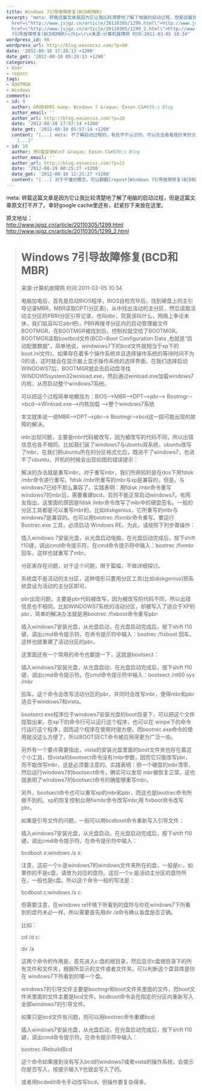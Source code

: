 ```yaml
---
title: Windows 7引导故障修复(BCD和MBR)
excerpt: "meta: 转载这篇文章是因为它让我比较清楚地了解了电脑的启动过程，但是这篇文章原文打不开了。幸好google cache里还有，赶紧抄下来放在这里。\r\n\r\n原文地址：\r\n<a
  href=\"http://www.jsjgz.cn/article/20110305/1299.html\">http://www.jsjgz.cn/article/20110305/1299.html</a>\r\n<a
  href=\"http://www.jsjgz.cn/article/20110305/1299_2.html\">http://www.jsjgz.cn/article/20110305/1299_2.html\r\n</a>\r\n<blockquote>\r\n<h1>Windows
  7引导故障修复(BCD和MBR)</h1>\r\n来源:计算机故障网 时间:2011-03-05 10:34"
wordpress_id: 90
wordpress_url: http://blog.easoncxz.com/?p=90
date: '2012-08-18 17:28:13 +1200'
date_gmt: '2012-08-18 05:28:13 +1200'
categories:
- User
- repost
tags:
- BOOTMGR
- Windows
comments:
- id: 9
  author: GRUB4DOS &amp; Windows 7 &raquo; Eason.C&#039;s Blog
  author_email: ''
  author_url: http://blog.easoncxz.com/?p=20
  date: '2012-08-18 17:57:14 +1200'
  date_gmt: '2012-08-18 05:57:14 +1200'
  content: "[...] meta: 不了解启动过程的，有些字不认识的，可以先去看看我抄来的文章：Windows 7引导故障修复(BCD和MBR)。其实我懂得只是一点；不过对于懂得少的读者而言也许正是好事。
    [...]"
- id: 10
  author: 用U盘安装Win7 &raquo; Eason.C&#039;s Blog
  author_email: ''
  author_url: http://blog.easoncxz.com/?p=22
  date: '2012-08-19 00:25:27 +1200'
  date_gmt: '2012-08-18 12:25:27 +1200'
  content: "[...] 对于不懂的概念，可以翻翻[repost]Windows 7引导故障修复(BCD和MBR)。别忘了不懂还可以Google。 [...]"
---
```

<p>meta: 转载这篇文章是因为它让我比较清楚地了解了电脑的启动过程，但是这篇文章原文打不开了。幸好google cache里还有，赶紧抄下来放在这里。</p>
<p>原文地址：<br />
<a href="http://www.jsjgz.cn/article/20110305/1299.html">http://www.jsjgz.cn/article/20110305/1299.html</a><br />
<a href="http://www.jsjgz.cn/article/20110305/1299_2.html">http://www.jsjgz.cn/article/20110305/1299_2.html<br />
</a></p>
<blockquote>
<h1>Windows 7引导故障修复(BCD和MBR)</h1>
<p>来源:计算机故障网 时间:2011-03-05 10:34<a id="more"></a><a id="more-90"></a></p>
<p>电脑加电后，首先是启动BIOS程序，BIOS自检完毕后，找到硬盘上的主引导记录MBR，MBR读取DPT(分区表)，从中找出活动的主分区，然后读取活动主分区的PBR(分区引导记录，也叫dbr，究竟该叫什么，网络上争论未休，我们姑且叫它pbr吧)，PBR再搜寻分区内的启动管理器文件 BOOTMGR，在BOOTMGR被找到后，控制权就交给了BOOTMGR。BOOTMGR读取bootbcd文件(BCD=Boot Configuration Data ,也就是“启动配置数据”，简单地说，windwows7下的bcd文件就相当于xp下的boot.ini文件)，如果存在着多个操作系统并且选择操作系统的等待时间不为0的话，这时就会在显示器上显示操作系统的选择界面。在我们选择启动WINDOWS7后，BOOTMGR就会去启动盘寻找 WINDOWSsystem32winload.exe，然后通过winload.exe加载windows7内核，从而启动整个windows7系统。</p>
<p>可以把这个过程简单地概括为：BIOS--&gt;MBR--&gt;DPT--&gt;pbr--&gt; Bootmgr--&gt;bcd--&gt;Winload.exe--&gt;内核加载 --&gt;整个windows7系统</p>
<p>本文就来说一说MBR--&gt;DPT--&gt;pbr--&gt; Bootmgr--&gt;bcd这一段可能出现的故障的解决。</p>
<p>mbr出现问题，主要是mbr代码被改写，因为被改写的代码不同，所以出错信息也各不相同。比如我们装了windows7与ubuntu双系统，ubuntu改写了mbr，在我们把ubuntu所在的分区格式化后，既进不了windows7，也进不了ubuntu，开机的时候会出现如图的错误提示：</p>
<p>解决的办法就是重写mbr。对于重写mbr，我们所熟知的是在dos下用fdisk /mbr命令进行重写。fdisk /mbr所重写的mbr与xp是兼容的，但是，与windows7已经不那么兼容了。实践表明：用fdisk /mbr命令重写windows7的mbr后，需要重建bcd，否则不能正常启动windows7。有网友指出，这里面的原因是fdisk /mbr命令改写了mbr中的硬盘签名。一般的分区工具都是可以重写mbr的，比如diskgenius，它所重写的mbr与windows7是兼容的。也可以用bootrec /fixmbr命令重写。要运行 Bootrec.exe 工具，必须启动 Windows RE。为此，请按照下列步骤操作：</p>
<p>插入windows 7安装光盘，从光盘启动电脑，在光盘启动完成后，按下shift f10键，调出cmd命令提示符。在cmd命令提示符中输入：bootrec /fixmbr 回车。这样也就重写了mbr。</p>
<p>分区表存在问题，对于这个问题，限于篇幅，不做详细探讨。</p>
<p>系统盘不是活动的主分区，这种情形只要用分区工具(比如diskgenius)把系统盘设为活动的主分区即可。</p>
<p>pbr出现问题，主要是pbr代码被改写，因为被改写的代码不同，所以出错信息也不相同。比如WINDOWS7系统的活动分区，却被写入了适合于XP的pbr，简单的解决办法就是用bootrec /fixboot命令重写pbr:</p>
<p>插入windows7安装光盘，从光盘启动，在光盘启动完成后，按下shift f10键，调出cmd命令提示符。在命令提示符中输入：bootrec /fixboot 回车。这样也就重建了活动分区的pbr。</p>
<p>这里面还有一个常用的命令也要提一下，这就是bootsect：</p>
<p>插入windows7安装光盘，从光盘启动，在光盘启动完成后，按下shift f10键，调出cmd命令提示符。在cmd命令提示符中输入：bootsect /nt60 sys /mbr</p>
<p>回车。这个命令会改写活动分区的pbr，并同时会改写mbr，使得mbr和pbr适合于windows7和vista。</p>
<p>bootsect.exe程序位于windows7安装光盘的boot目录下，可以把这个文件提取出来，在xp下的命令行可以运行这个程序，也可以在 winpe下的命令行运行这个程序，因而这个程序在使用时很方便。而bootrec.exe命令的使用就没这么方便了。所以BOOTSECT命令被应用得更为广泛一些。</p>
<p>另外有一个要点需要指出，vista的安装光盘里面的boot文件夹也存在着这个小工具，但vista的bootsect命令没有/mbr参数，因而它只能改写pbr，而不能改写mbr，这是必须要注意的。实践表明：把一个硬盘的mbr清零，然后运行windows7的bootsect命令，确实可以发现 mbr被恢复正常。这也就表明了windows7的bootsect命令的确能够重写mbr。</p>
<p>另外，bootsect命令也可以重写xp的mbr和pbr，而这也是bootrec命令所做不到的。xp的恢复控制台用fixmbr命令改写mbr,用 fixboot命令改写pbr。</p>
<p>如果是引导文件的问题，一般可以用bcdboot命令重新写入引导文件：</p>
<p>插入windows7安装光盘，从光盘启动，在光盘启动完成后，按下shift f10键，调出cmd命令提示符。在命令提示符中输入：</p>
<p>bcdboot x:windows /s x:</p>
<p>注意，这前一个x:是windows7的windows文件夹所在的盘，一般是c:，如果你的不是c盘，请改为对应的盘符。这后一个x:是活动主分区的盘符所在，一般也是c盘。所以这个命令一般的写法是：</p>
<p>bcdboot c:windows /s c:</p>
<p>但需要注意，在windows re环境下所看到的盘符与你在windows7下所看到的盘符未必一样。所以需要首先用dir /a命令确认各盘是否正确。</p>
<p>比如：</p>
<p>cd /d c:</p>
<p>dir /a</p>
<p>这两个命令的作用是，首先进入c:盘的根目录，然后显示c盘根目录下的所有文件和文件夹，根据所显示的文件或者文件夹，可以判断这个盘具体是你在 windows7下所看到的哪一个盘。</p>
<p>windows7的引导文件主要是bootmgr和boot文件夹里面的文件，而boot文件夹里面的文件主要是bcd文件。bcdboot命令会在指定的分区内重新写入全部windows7的引导文件。</p>
<p>如果只是bcd文件有问题，则可以用bootrec命令重建bcd:</p>
<p>插入windows7安装光盘，从光盘启动，在光盘启动完成后，按下shift f10键，调出cmd命令提示符。在命令提示符中输入：</p>
<p>bootrec /RebuildBcd</p>
<p>这个命令如果搜到没有写入bcd的windows7或者vista的操作系统，会提示你是否写入，按提示输入Y也就会写入了的。</p>
<p>或者用bcdedit命令手动改写bcd，但操作要复杂得多。</p></blockquote>
